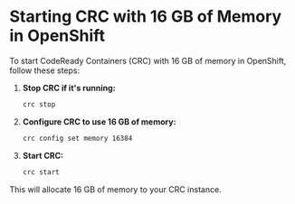 # Starting CRC with 16 GB of Memory in OpenShift

To start CodeReady Containers (CRC) with 16 GB of memory in OpenShift, follow these steps:

1. **Stop CRC if it's running:**
    ```sh
    crc stop
    ```

2. **Configure CRC to use 16 GB of memory:**
    ```sh
    crc config set memory 16384
    ```

3. **Start CRC:**
    ```sh
    crc start
    ```

This will allocate 16 GB of memory to your CRC instance.
